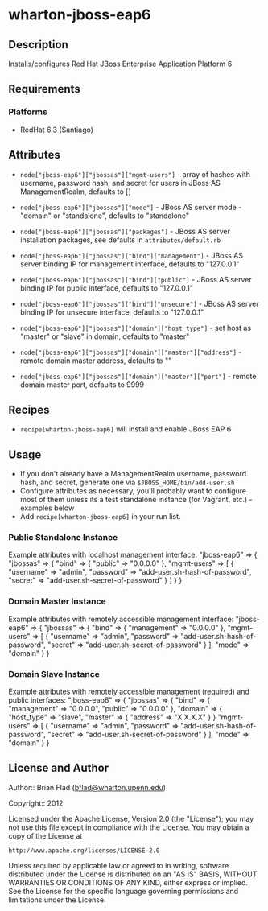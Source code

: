 # wharton-jboss-eap6

## Description

Installs/configures Red Hat JBoss Enterprise Application Platform 6

## Requirements

### Platforms

* RedHat 6.3 (Santiago)

## Attributes

* `node["jboss-eap6"]["jbossas"]["mgmt-users"]` - array of hashes with username,
  password hash, and secret for users in JBoss AS ManagementRealm, defaults to
  []
* `node["jboss-eap6"]["jbossas"]["mode"]` - JBoss AS server mode - "domain" or
  "standalone", defaults to "standalone"
* `node["jboss-eap6"]["jbossas"]["packages"]` - JBoss AS server installation
  packages, see defaults in `attributes/default.rb`

* `node["jboss-eap6"]["jbossas"]["bind"]["management"]` - JBoss AS server
  binding IP for management interface, defaults to "127.0.0.1"
* `node["jboss-eap6"]["jbossas"]["bind"]["public"]` - JBoss AS server binding IP
  for public interface, defaults to "127.0.0.1"
* `node["jboss-eap6"]["jbossas"]["bind"]["unsecure"]` - JBoss AS server binding
  IP for unsecure interface, defaults to "127.0.0.1"

* `node["jboss-eap6"]["jbossas"]["domain"]["host_type"]` - set host as "master"
  or "slave" in domain, defaults to "master"
* `node["jboss-eap6"]["jbossas"]["domain"]["master"]["address"]` - remote
  domain master address, defaults to ""
* `node["jboss-eap6"]["jbossas"]["domain"]["master"]["port"]` - remote
  domain master port, defaults to 9999

## Recipes

* `recipe[wharton-jboss-eap6]` will install and enable JBoss EAP 6

## Usage

* If you don't already have a ManagementRealm username, password hash, and
  secret, generate one via `$JBOSS_HOME/bin/add-user.sh`
* Configure attributes as necessary, you'll probably want to configure most of
  them unless its a test standalone instance (for Vagrant, etc.) - examples
  below
* Add `recipe[wharton-jboss-eap6]` in your run list.

### Public Standalone Instance

Example attributes with localhost management interface:
    "jboss-eap6" => {
      "jbossas" => {
        "bind" => {
          "public" => "0.0.0.0"
        },
        "mgmt-users" => [
          { 
            "username" => "admin",
            "password" => "add-user.sh-hash-of-password",
            "secret" => "add-user.sh-secret-of-password"
          }
        ]
      }
    }

### Domain Master Instance

Example attributes with remotely accessible management interface:
    "jboss-eap6" => {
      "jbossas" => {
        "bind" => {
          "management" => "0.0.0.0"
        },
        "mgmt-users" => [
          { 
            "username" => "admin",
            "password" => "add-user.sh-hash-of-password",
            "secret" => "add-user.sh-secret-of-password"
          }
        ],
        "mode" => "domain"
      }
    }

### Domain Slave Instance

Example attributes with remotely accessible management (required) and public
interfaces:
    "jboss-eap6" => {
      "jbossas" => {
        "bind" => {
          "management" => "0.0.0.0",
          "public" => "0.0.0.0"
        },
        "domain" => {
          "host_type" => "slave",
          "master" => { "address" => "X.X.X.X" }
        }
        "mgmt-users" => [
          { 
            "username" => "admin",
            "password" => "add-user.sh-hash-of-password",
            "secret" => "add-user.sh-secret-of-password"
          }
        ],
        "mode" => "domain"
      }
    }

## License and Author
      
Author:: Brian Flad (<bflad@wharton.upenn.edu>)

Copyright:: 2012

Licensed under the Apache License, Version 2.0 (the "License");
you may not use this file except in compliance with the License.
You may obtain a copy of the License at

    http://www.apache.org/licenses/LICENSE-2.0

Unless required by applicable law or agreed to in writing, software
distributed under the License is distributed on an "AS IS" BASIS,
WITHOUT WARRANTIES OR CONDITIONS OF ANY KIND, either express or implied.
See the License for the specific language governing permissions and
limitations under the License.
